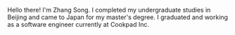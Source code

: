 Hello there! I'm Zhang Song. I completed my undergraduate studies in Beijing and came to Japan for my master's degree. I graduated and working as a software engineer currently at Cookpad Inc.



<!-- # Research 

I am researching disentanglement-based text style transfer on different datasets, focusing particularly on short text advertisements on social media platforms and their relationships when posted on different platforms. I am attempting to extract relevant feature vectors associated with the platform they are posted on and use these vectors for text style transfer tasks. Through data analysis, I have discovered that there is a certain correlation between advertisements and the platforms they are posted on. For instance, when an advertisement is posted on LINE, there are certain features that can infer which platform been posted solely from the ad text, and we propose that the good compatibility will have from the combination of ad text and platform. Using disentanglement techniques, I extract these relevant vectors, manipulate them in various ways, and combine them with other text to generate new advertisements that share similar features with LINE. This allows the advertisements to increase their effectiveness by adopting the characteristics of LINE. -->
